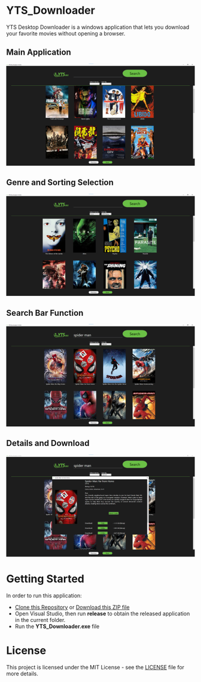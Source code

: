 # YTS_Downloader
YTS Desktop Downloader is a windows application that lets you download your favorite movies without opening a browser.

## **Main Application**
![alt text](image\app.png "YTS Downloader")

## **Genre and Sorting Selection**
![alt text](image\genre_and_sorting.png "Genre and Sorting Selection")

## **Search Bar Function**
![alt text](image\search.png "Search Bar Function")

## **Details and Download**
![alt text](image\details-and-download.png "Details and Download")

# Getting Started
In order to run this application:
- [Clone this Repository](https://github.com/Hannes0730/YTS-Downloader.git) or [Download this ZIP file](https://github.com/Hannes0730/YTS-Downloader/archive/refs/heads/master.zip)
- Open Visual Studio, then run **release** to obtain the released application in the current folder.
- Run the **YTS_Downloader.exe** file
  
# License
This project is licensed under the MIT License - see the [LICENSE](LICENSE.txt) file for more details.